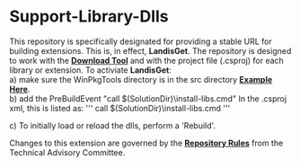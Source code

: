 # Support-Library-Dlls
This repository is specifically designated for providing a stable URL for building extensions.  This is, in effect, **LandisGet**.  The repository is designed to work with the [**Download Tool**](https://github.com/LANDIS-II-Foundation/Tool-Download-Current-Dlls) and with the project file (.csproj) for each library or extension.  To activiate **LandisGet**:  
a) make sure the WinPkgTools directory  is in the src directory [**Example Here**](https://github.com/LANDIS-II-Foundation/Tool-Download-Current-Dlls).  
b) add the PreBuildEvent "call $(SolutionDir)\install-libs.cmd" In the .csproj xml, this is listed as: 
'''
<PropertyGroup>
    <PreBuildEvent>call $(SolutionDir)\install-libs.cmd</PreBuildEvent>
</PropertyGroup>
'''

c) To initially load or reload the dlls, perform a 'Rebuild'.

Changes to this extension are governed by the [**Repository Rules**](https://sites.google.com/site/landismodel/developers) from the Technical Advisory Committee.



